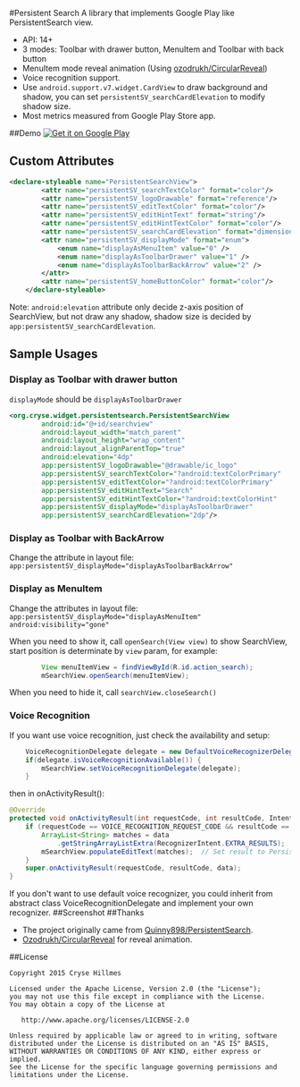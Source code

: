 #Persistent Search
A library that implements Google Play like PersistentSearch view.

- API: 14+
- 3 modes: Toolbar with drawer button, MenuItem and Toolbar with back button
- MenuItem mode reveal animation (Using [ozodrukh/CircularReveal](https://github.com/ozodrukh/CircularReveal))
- Voice recognition support.
- Use `android.support.v7.widget.CardView` to draw background and shadow, you can set `persistentSV_searchCardElevation` to modify shadow size.
- Most metrics measured from Google Play Store app.

##Demo
<a href="https://play.google.com/store/apps/details?id=org.cryse.widget.persistentsearch.sample">
  <img alt="Get it on Google Play"
       src="https://developer.android.com/images/brand/en_generic_rgb_wo_60.png" />
</a>
## Custom Attributes
```xml
<declare-styleable name="PersistentSearchView">
        <attr name="persistentSV_searchTextColor" format="color"/>
        <attr name="persistentSV_logoDrawable" format="reference"/>
        <attr name="persistentSV_editTextColor" format="color"/>
        <attr name="persistentSV_editHintText" format="string"/>
        <attr name="persistentSV_editHintTextColor" format="color"/>
        <attr name="persistentSV_searchCardElevation" format="dimension"/>
        <attr name="persistentSV_displayMode" format="enum">
            <enum name="displayAsMenuItem" value="0" />
            <enum name="displayAsToolbarDrawer" value="1" />
            <enum name="displayAsToolbarBackArrow" value="2" />
        </attr>
        <attr name="persistentSV_homeButtonColor" format="color"/>
    </declare-styleable>
```
Note:
`android:elevation` attribute only decide z-axis position of SearchView, but not draw any shadow, shadow size is decided by `app:persistentSV_searchCardElevation`.
## Sample Usages
### Display as Toolbar with drawer button
`displayMode` should be `displayAsToolbarDrawer`

```xml
<org.cryse.widget.persistentsearch.PersistentSearchView
        android:id="@+id/searchview"
        android:layout_width="match_parent"
        android:layout_height="wrap_content"
        android:layout_alignParentTop="true"
        android:elevation="4dp"
        app:persistentSV_logoDrawable="@drawable/ic_logo"
        app:persistentSV_searchTextColor="?android:textColorPrimary"
        app:persistentSV_editTextColor="?android:textColorPrimary"
        app:persistentSV_editHintText="Search"
        app:persistentSV_editHintTextColor="?android:textColorHint"
        app:persistentSV_displayMode="displayAsToolbarDrawer"
        app:persistentSV_searchCardElevation="2dp"/>
```
### Display as Toolbar with BackArrow
Change the attribute in layout file:
`app:persistentSV_displayMode="displayAsToolbarBackArrow"`

### Display as MenuItem
Change the attributes in layout file:
`app:persistentSV_displayMode="displayAsMenuItem"`
`android:visibility="gone"`

When you need to show it, call `openSearch(View view)` to show SearchView, start position is determinate by `view` param, for example:
```java
        View menuItemView = findViewById(R.id.action_search);
        mSearchView.openSearch(menuItemView);
```
When you need to hide it, call `searchView.closeSearch()`
### Voice Recognition
If you want use voice recognition, just check the availability and setup:
```java 
	VoiceRecognitionDelegate delegate = new DefaultVoiceRecognizerDelegate(this, VOICE_RECOGNITION_REQUEST_CODE);
	if(delegate.isVoiceRecognitionAvailable()) {
		mSearchView.setVoiceRecognitionDelegate(delegate);
	}
```
then in onActivityResult():
```java
@Override
protected void onActivityResult(int requestCode, int resultCode, Intent data) {
	if (requestCode == VOICE_RECOGNITION_REQUEST_CODE && resultCode == RESULT_OK) {
		ArrayList<String> matches = data
			.getStringArrayListExtra(RecognizerIntent.EXTRA_RESULTS);
		mSearchView.populateEditText(matches);  // Set result to PersistentSearchView
	}
	super.onActivityResult(requestCode, resultCode, data);
}
```

If you don't want to use default voice recognizer, you could inherit from abstract class VoiceRecognitionDelegate and implement your own recognizer.
##Screenshot
##Thanks

- The project originally came from  [Quinny898/PersistentSearch](https://github.com/Quinny898/PersistentSearch).
- [Ozodrukh/CircularReveal](https://github.com/ozodrukh/CircularReveal) for reveal animation.

##License

    Copyright 2015 Cryse Hillmes

    Licensed under the Apache License, Version 2.0 (the "License");
    you may not use this file except in compliance with the License.
    You may obtain a copy of the License at

       http://www.apache.org/licenses/LICENSE-2.0

    Unless required by applicable law or agreed to in writing, software
    distributed under the License is distributed on an "AS IS" BASIS,
    WITHOUT WARRANTIES OR CONDITIONS OF ANY KIND, either express or implied.
    See the License for the specific language governing permissions and
    limitations under the License.